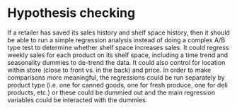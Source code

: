 # Hypothesis checking

If a retailer has saved its sales history and shelf space history, then it should be able to run a simple regression analysis instead of doing a complex A/B type test to determine whether shelf space increases sales. It could regress weekly sales for each product on its shelf space, including a time trend and seasonality dummies to de-trend the data. It could also control for location within store (close to front vs. in the back) and price. In order to make comparisons more meaningful, the regressions could be run separately by product type (i.e. one for canned goods, one for fresh produce, one for deli products, etc.) or these could be dummied out and the main regression variables could be interacted with the dummies. 
